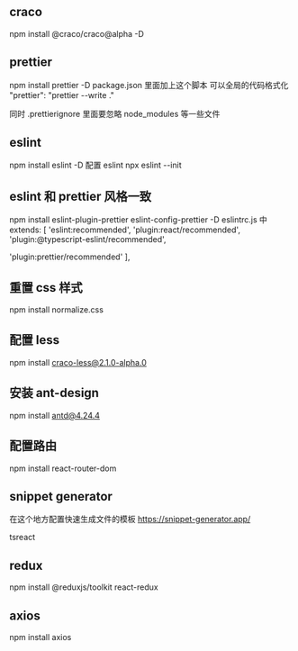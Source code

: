 ## craco

npm install @craco/craco@alpha -D

## prettier

npm install prettier -D
package.json 里面加上这个脚本 可以全局的代码格式化
"prettier": "prettier --write ."

同时 .prettierignore 里面要忽略 node_modules 等一些文件

## eslint

npm install eslint -D
配置 eslint
npx eslint --init

## eslint 和 prettier 风格一致

npm install eslint-plugin-prettier eslint-config-prettier -D
eslintrc.js 中
extends: [
'eslint:recommended',
'plugin:react/recommended',
'plugin:@typescript-eslint/recommended',

<!-- eslint 检测时同时检测 prettier -->

'plugin:prettier/recommended'
],

## 重置 css 样式

npm install normalize.css

## 配置 less

npm install craco-less@2.1.0-alpha.0

## 安装 ant-design

npm install antd@4.24.4

## 配置路由

npm install react-router-dom

## snippet generator

在这个地方配置快速生成文件的模板
https://snippet-generator.app/

tsreact

## redux

npm install @reduxjs/toolkit react-redux

## axios

npm install axios
